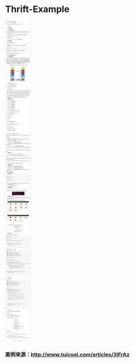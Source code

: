 # Thrift-Example
![alt text](https://github.com/myoneray/Thrift-Example/blob/master/huaban%20(11).png)
### 案例來源：http://www.tuicool.com/articles/3IFrAz
